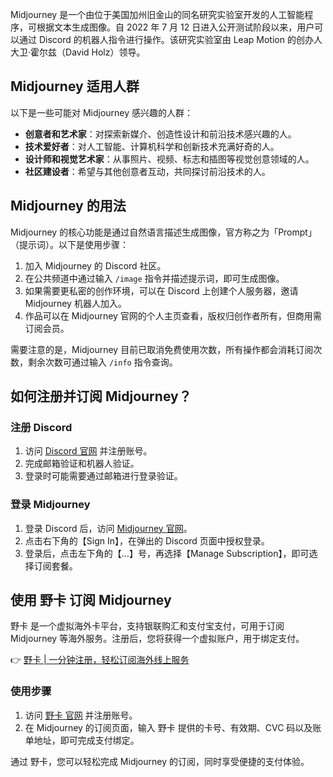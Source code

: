 Midjourney 是一个由位于美国加州旧金山的同名研究实验室开发的人工智能程序，可根据文本生成图像。自 2022 年 7 月 12 日进入公开测试阶段以来，用户可以通过 Discord 的机器人指令进行操作。该研究实验室由 Leap Motion 的创办人大卫·霍尔兹（David Holz）领导。

## Midjourney 适用人群

以下是一些可能对 Midjourney 感兴趣的人群：

- **创意者和艺术家**：对探索新媒介、创造性设计和前沿技术感兴趣的人。
- **技术爱好者**：对人工智能、计算机科学和创新技术充满好奇的人。
- **设计师和视觉艺术家**：从事照片、视频、标志和插图等视觉创意领域的人。
- **社区建设者**：希望与其他创意者互动，共同探讨前沿技术的人。

## Midjourney 的用法

Midjourney 的核心功能是通过自然语言描述生成图像，官方称之为「Prompt」（提示词）。以下是使用步骤：

1. 加入 Midjourney 的 Discord 社区。
2. 在公共频道中通过输入 `/image` 指令并描述提示词，即可生成图像。
3. 如果需要更私密的创作环境，可以在 Discord 上创建个人服务器，邀请 Midjourney 机器人加入。
4. 作品可以在 Midjourney 官网的个人主页查看，版权归创作者所有，但商用需订阅会员。

需要注意的是，Midjourney 目前已取消免费使用次数，所有操作都会消耗订阅次数，剩余次数可通过输入 `/info` 指令查询。

## 如何注册并订阅 Midjourney？

### 注册 Discord

1. 访问 [Discord 官网](https://discord.com/login) 并注册账号。
2. 完成邮箱验证和机器人验证。
3. 登录时可能需要通过邮箱进行登录验证。

### 登录 Midjourney

1. 登录 Discord 后，访问 [Midjourney 官网](https://www.midjourney.com/)。
2. 点击右下角的【Sign In】，在弹出的 Discord 页面中授权登录。
3. 登录后，点击左下角的【…】号，再选择【Manage Subscription】，即可选择订阅套餐。

## 使用 野卡 订阅 Midjourney

野卡 是一个虚拟海外卡平台，支持银联购汇和支付宝支付，可用于订阅 Midjourney 等海外服务。注册后，您将获得一个虚拟账户，用于绑定支付。

👉 [野卡 | 一分钟注册，轻松订阅海外线上服务](https://bit.ly/bewildcard)

### 使用步骤

1. 访问 [野卡 官网](https://bit.ly/bewildcard) 并注册账号。
2. 在 Midjourney 的订阅页面，输入 野卡 提供的卡号、有效期、CVC 码以及账单地址，即可完成支付绑定。

通过 野卡，您可以轻松完成 Midjourney 的订阅，同时享受便捷的支付体验。